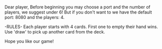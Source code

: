 Dear player,
Before beginning you may choose a port and the number of players, we suggest under 6!
But if you don't want to we have the default port: 8080 and the players: 4.

-RULES-
Each player starts with 4 cards. 
First one to empty their hand wins. 
Use 'draw' to pick up another card from the deck.

Hope you like our game!